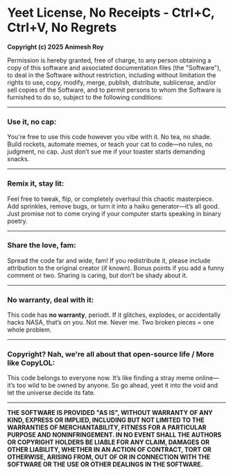 # Yeet License, No Receipts - Ctrl+C, Ctrl+V, No Regrets

**Copyright (c) 2025 Animesh Roy**

Permission is hereby granted, free of charge, to any person obtaining a copy of this software and associated documentation files (the "Software"), to deal in the Software without restriction, including without limitation the rights to use, copy, modify, merge, publish, distribute, sublicense, and/or sell copies of the Software, and to permit persons to whom the Software is furnished to do so, subject to the following conditions:

---

### Use it, no cap:
You're free to use this code however you vibe with it. No tea, no shade. Build rockets, automate memes, or teach your cat to code—no rules, no judgment, no cap. Just don’t sue me if your toaster starts demanding snacks.

---

### Remix it, stay lit:
Feel free to tweak, flip, or completely overhaul this chaotic masterpiece. Add sprinkles, remove bugs, or turn it into a haiku generator—it’s all good. Just promise not to come crying if your computer starts speaking in binary poetry.

---

### Share the love, fam:
Spread the code far and wide, fam! If you redistribute it, please include attribution to the original creator (if known). Bonus points if you add a funny comment or two. Sharing is caring, but don’t be shady about it.

---

### No warranty, deal with it:
This code has **no warranty**, periodt. If it glitches, explodes, or accidentally hacks NASA, that’s on you. Not me. Never me. Two broken pieces = one whole problem.

---

### Copyright? Nah, we're all about that open-source life / More like CopyLOL:
This code belongs to everyone now. It’s like finding a stray meme online—it’s too wild to be owned by anyone. So go ahead, yeet it into the void and let the universe decide its fate.

---

**THE SOFTWARE IS PROVIDED "AS IS", WITHOUT WARRANTY OF ANY KIND, EXPRESS OR IMPLIED, INCLUDING BUT NOT LIMITED TO THE WARRANTIES OF MERCHANTABILITY, FITNESS FOR A PARTICULAR PURPOSE AND NONINFRINGEMENT. IN NO EVENT SHALL THE AUTHORS OR COPYRIGHT HOLDERS BE LIABLE FOR ANY CLAIM, DAMAGES OR OTHER LIABILITY, WHETHER IN AN ACTION OF CONTRACT, TORT OR OTHERWISE, ARISING FROM, OUT OF OR IN CONNECTION WITH THE SOFTWARE OR THE USE OR OTHER DEALINGS IN THE SOFTWARE.**